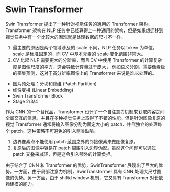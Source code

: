 # Swin Transformer

Swin Transformer 提出了一种针对视觉任务的通用的 Transformer 架构。Transformer 架构在 NLP 任务中已经算得上一种通用的架构，但是如果想迁移到视觉任务中有一个比较大的困难就是处理数据的尺寸不一样。

1. 最主要的原因是两个领域涉及的 scale 不同，NLP 任务以 token 为单位，scale 是标准固定的，而 CV 中基本元素的 scale 变化范围非常大。
2. CV 比起 NLP 需要更大的分辨率，而且 CV 中使用 Transformer 的计算复杂度是图像尺度的平方，这会导致计算量过于庞大， 例如语义分割，需要像素级的密集预测，这对于高分辨率图像上的 Transformer 来说是难以处理的。

- 图片预处理：分块和降维 (Patch Partition)
- 线性变换 (Linear Embedding)
- Swin Transformer Block
- Stage 2/3/4

作为 CNN 的一个替代品，Transformer 设计了一个自注意力机制来获取内容之间全局交互的信息，并且在多种视觉任务上取得了不错的性能。但是针对图像复原的视觉 Transformer 通常将输入图像分割为固定大小的 patch，并且独立的处理每个 patch。这种策略不可避免的引入两类缺陷。

1. 边界像素点不能使用 patch 范围之外的邻接像素来做图像复原。
2. 复原后的图像中容易在 patch 周围引入边界伪影。虽然这个问题可以通过 patch 交叠来减轻，但是这会引入额外的计算负担。

由于结合了 CNN 和 Transformer 的优势，SwinTransformer 展现出了巨大的优势。一方面，由于局部注意力机制，SwinTransformer 具有 CNN 处理大尺寸图像的优势。另一方面，由于 shiftd window 机制，它又具有 Transformer 对长依赖建模的能力。
